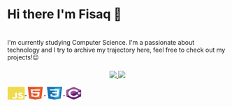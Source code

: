 ### <h1>Hi there I'm Fisaq 👋<h1/>

I'm currently studying Computer Science. I'm a passionate about technology and I try to archive my trajectory here,
feel free to check out my projects!😉

### 
<div align="center">
  <a href="https://github.com/fisaq">
  <img height="160em" src="https://github-readme-stats.vercel.app/api?username=fisaq&show_icons=true&theme=tokyonight&include_all_commits=true&count_private=true"/>
  <img height="160em" src="https://github-readme-stats.vercel.app/api/top-langs/?username=fisaq&layout=compact&langs_count=7&theme=tokyonight"/>
</div>
  
<div style="display: inline_block"><br>
  <img align="center" alt="Isaque-Js" height="30" width="40" src="https://raw.githubusercontent.com/devicons/devicon/master/icons/javascript/javascript-plain.svg">
  <img align="center" alt="Isaque-HTML" height="30" width="40" src="https://raw.githubusercontent.com/devicons/devicon/master/icons/html5/html5-original.svg">
  <img align="center" alt="Isaque-CSS" height="30" width="40" src="https://raw.githubusercontent.com/devicons/devicon/master/icons/css3/css3-original.svg">
  <img align="center" alt="Isaque-Csharp" height="30" width="40" src="https://raw.githubusercontent.com/devicons/devicon/master/icons/csharp/csharp-original.svg">
</div>
